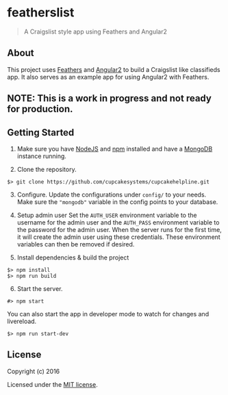 # featherslist

> A Craigslist style app using Feathers and Angular2

## About

This project uses [Feathers](http://feathersjs.com) and [Angular2](https://angular.io) to build a Craigslist
like classifieds app. It also serves as an example app for using Angular2 with Feathers.

## NOTE: This is a work in progress and not ready for production.

## Getting Started
1. Make sure you have [NodeJS](https://nodejs.org/) and [npm](https://www.npmjs.com/) installed and have a [MongoDB](https://www.mongodb.com) instance running.

2. Clone the repository.
```
$> git clone https://github.com/cupcakesystems/cupcakehelpline.git
```

3. Configure.
Update the configurations under `config/` to your needs. Make sure the `"mongodb"` variable in the config points to your database.

4. Setup admin user
Set the `AUTH_USER` environment variable to the username for the admin user and the `AUTH_PASS` environment variable to the password for the admin user. When the server runs for the first time, it will create the admin user using these credentials. These environment variables can then be removed if desired.

5. Install dependencies & build the project
```
$> npm install
$> npm run build
```

6. Start the server.
```
#> npm start
```
You can also start the app in developer mode to watch for changes and livereload.
```
$> npm run start-dev
```

## License

Copyright (c) 2016

Licensed under the [MIT license](LICENSE).
